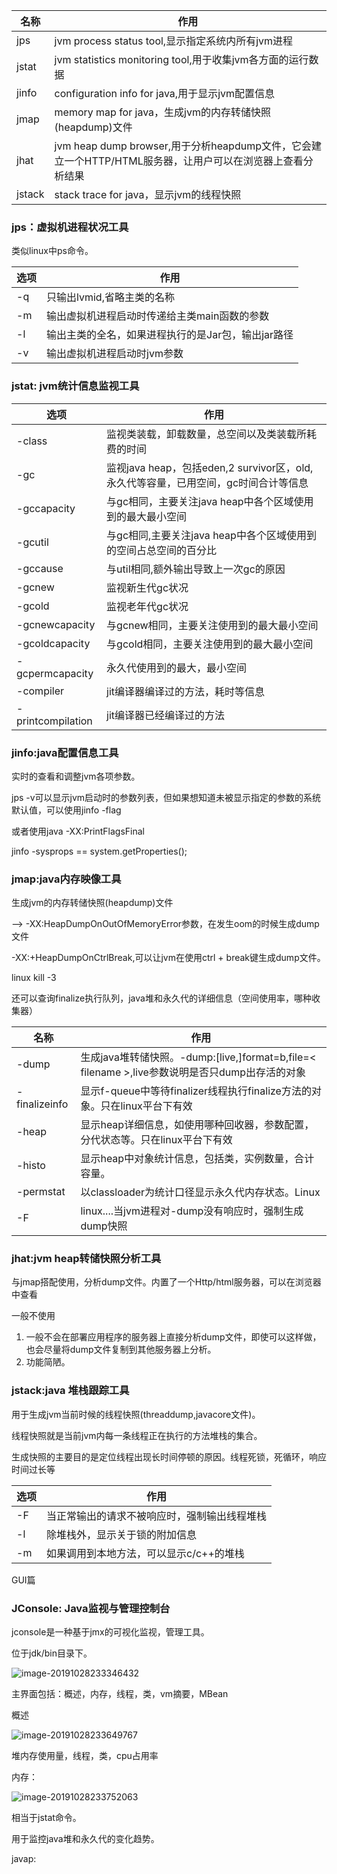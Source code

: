 | 名称   | 作用                                                         |
| ------ | ------------------------------------------------------------ |
| jps    | jvm process status tool,显示指定系统内所有jvm进程            |
| jstat  | jvm statistics monitoring tool,用于收集jvm各方面的运行数据   |
| jinfo  | configuration info for java,用于显示jvm配置信息              |
| jmap   | memory map for java，生成jvm的内存转储快照(heapdump)文件     |
| jhat   | jvm heap dump browser,用于分析heapdump文件，它会建立一个HTTP/HTML服务器，让用户可以在浏览器上查看分析结果 |
| jstack | stack trace for java，显示jvm的线程快照                      |



### jps：虚拟机进程状况工具

类似linux中ps命令。

| 选项 | 作用                                               |
| ---- | -------------------------------------------------- |
| -q   | 只输出lvmid,省略主类的名称                         |
| -m   | 输出虚拟机进程启动时传递给主类main函数的参数       |
| -l   | 输出主类的全名，如果进程执行的是Jar包，输出jar路径 |
| -v   | 输出虚拟机进程启动时jvm参数                        |

### jstat: jvm统计信息监视工具

| 选项              | 作用                                                         |
| ----------------- | ------------------------------------------------------------ |
| -class            | 监视类装载，卸载数量，总空间以及类装载所耗费的时间           |
| -gc               | 监视java heap，包括eden,2 survivor区，old,永久代等容量，已用空间，gc时间合计等信息 |
| -gccapacity       | 与gc相同，主要关注java heap中各个区域使用到的最大最小空间    |
| -gcutil           | 与gc相同,主要关注java heap中各个区域使用到的空间占总空间的百分比 |
| -gccause          | 与util相同,额外输出导致上一次gc的原因                        |
| -gcnew            | 监视新生代gc状况                                             |
| -gcold            | 监视老年代gc状况                                             |
| -gcnewcapacity    | 与gcnew相同，主要关注使用到的最大最小空间                    |
| -gcoldcapacity    | 与gcold相同，主要关注使用到的最大最小空间                    |
| -gcpermcapacity   | 永久代使用到的最大，最小空间                                 |
| -compiler         | jit编译器编译过的方法，耗时等信息                            |
| -printcompilation | jit编译器已经编译过的方法                                    |



### jinfo:java配置信息工具

实时的查看和调整jvm各项参数。

jps -v可以显示jvm启动时的参数列表，但如果想知道未被显示指定的参数的系统默认值，可以使用jinfo -flag

或者使用java -XX:PrintFlagsFinal

jinfo -sysprops == system.getProperties();



### jmap:java内存映像工具

生成jvm的内存转储快照(heapdump)文件

--> -XX:HeapDumpOnOutOfMemoryError参数，在发生oom的时候生成dump文件

-XX:+HeapDumpOnCtrlBreak,可以让jvm在使用ctrl + break键生成dump文件。

linux kill -3

还可以查询finalize执行队列，java堆和永久代的详细信息（空间使用率，哪种收集器）

| 名称          | 作用                                                         |
| ------------- | ------------------------------------------------------------ |
| -dump         | 生成java堆转储快照。-dump:[live,]format=b,file=< filename >,live参数说明是否只dump出存活的对象 |
| -finalizeinfo | 显示f-queue中等待finalizer线程执行finalize方法的对象。只在linux平台下有效 |
| -heap         | 显示heap详细信息，如使用哪种回收器，参数配置，分代状态等。只在linux平台下有效 |
| -histo        | 显示heap中对象统计信息，包括类，实例数量，合计容量。         |
| -permstat     | 以classloader为统计口径显示永久代内存状态。Linux             |
| -F            | linux....当jvm进程对-dump没有响应时，强制生成dump快照        |

### jhat:jvm heap转储快照分析工具

与jmap搭配使用，分析dump文件。内置了一个Http/html服务器，可以在浏览器中查看

一般不使用

1. 一般不会在部署应用程序的服务器上直接分析dump文件，即使可以这样做，也会尽量将dump文件复制到其他服务器上分析。
2. 功能简陋。



### jstack:java 堆栈跟踪工具

用于生成jvm当前时候的线程快照(threaddump,javacore文件)。

线程快照就是当前jvm内每一条线程正在执行的方法堆栈的集合。

生成快照的主要目的是定位线程出现长时间停顿的原因。线程死锁，死循环，响应时间过长等

| 选项 | 作用                                         |
| ---- | -------------------------------------------- |
| -F   | 当正常输出的请求不被响应时，强制输出线程堆栈 |
| -l   | 除堆栈外，显示关于锁的附加信息               |
| -m   | 如果调用到本地方法，可以显示c/c++的堆栈      |





GUI篇

### JConsole: Java监视与管理控制台

jconsole是一种基于jmx的可视化监视，管理工具。

位于jdk/bin目录下。

![image-20191028233346432](C:\Users\shao\AppData\Roaming\Typora\typora-user-images\image-20191028233346432.png)



主界面包括：概述，内存，线程，类，vm摘要，MBean

概述

![image-20191028233649767](C:\Users\shao\AppData\Roaming\Typora\typora-user-images\image-20191028233649767.png)

堆内存使用量，线程，类，cpu占用率

内存：

![image-20191028233752063](C:\Users\shao\AppData\Roaming\Typora\typora-user-images\image-20191028233752063.png)

相当于jstat命令。

用于监控java堆和永久代的变化趋势。





javap:

